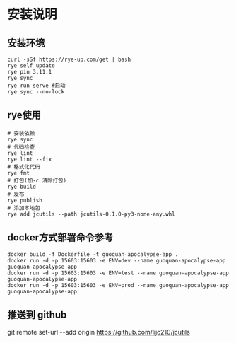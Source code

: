 # 安装说明

## 安装环境

``` shell
curl -sSf https://rye-up.com/get | bash
rye self update
rye pin 3.11.1
rye sync
rye run serve #启动
rye sync --no-lock
```

## rye使用

```shell
# 安装依赖
rye sync
# 代码检查
rye lint
rye lint --fix
# 格式化代码
rye fmt
# 打包(加-c 清除打包)
rye build
# 发布
rye publish
# 添加本地包
rye add jcutils --path jcutils-0.1.0-py3-none-any.whl
```

## docker方式部署命令参考

```shell
docker build -f Dockerfile -t guoquan-apocalypse-app .
docker run -d -p 15603:15603 -e ENV=dev --name guoquan-apocalypse-app guoquan-apocalypse-app
docker run -d -p 15603:15603 -e ENV=test --name guoquan-apocalypse-app guoquan-apocalypse-app
docker run -d -p 15603:15603 -e ENV=prod --name guoquan-apocalypse-app guoquan-apocalypse-app
```


## 推送到 github

git remote set-url --add origin https://github.com/lijc210/jcutils
